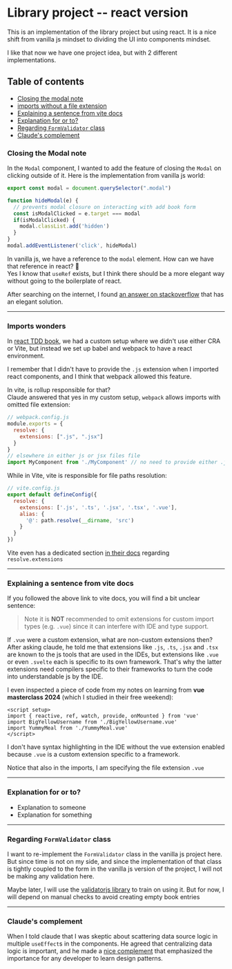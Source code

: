 # Library project -- react version

This is an implementation of the library project but using react.
It is a nice shift from vanilla js mindset to dividing the UI into components mindset.

I like that now we have one project idea, but with 2 different implementations.

## Table of contents
- [Closing the modal note](#closing-the-modal-note)
- [imports without a file extension](#imports-wonders)
- [Explaining a sentence from vite docs](#explaining-a-sentence-from-vite-docs)
- [Explanation for or to?](#explanation-for-or-to)
- [Regarding `FormValidator` class](#regarding-formvalidator-class)
- [Claude's complement](#claudes-complement)

### Closing the Modal note
In the `Modal` component, I wanted to add the feature of closing the `Modal` on clicking outside of it.
Here is the implementation from vanilla js world: 
```js
export const modal = document.querySelector(".modal")

function hideModal(e) {
  // prevents modal closure on interacting with add book form
  const isModalClicked = e.target === modal
  if(isModalClicked) {
    modal.classList.add('hidden')
  }
}
modal.addEventListener('click', hideModal)
```
In vanilla js, we have a reference to the `modal` element. How can we have that reference in react? 🤔  
Yes I know that `useRef` exists, but I think there should be a more elegant way without going to the boilerplate of react.  

After searching on the internet, I found [an answer on stackoverflow](https://stackoverflow.com/questions/10086427/what-is-the-exact-difference-between-currenttarget-property-and-target-property) that has an elegant solution.
____
### Imports wonders
In [react TDD book](https://github.com/Mohammed-Lashein/react-tdd-book-code), we had a custom setup where we didn't use either CRA or Vite, but instead we set up babel and webpack to have a react environment.

I remember that I didn't have to provide the `.js` extension when I imported react components, and I think that webpack allowed this feature.

In vite, is rollup responsible for that?  
Claude answered that yes in my custom setup, `webpack` allows imports with omitted file extension: 
```js
// webpack.config.js
module.exports = {
  resolve: {
    extensions: [".js", ".jsx"]
  }
}
// elsewhere in either js or jsx files file
import MyComponent from './MyComponent' // no need to provide either .js or .jsx extensions
```
While in Vite, vite is responsible for file paths resolution: 
```js
// vite.config.js
export default defineConfig({
  resolve: {
    extensions: ['.js', '.ts', '.jsx', '.tsx', '.vue'],
    alias: {
      '@': path.resolve(__dirname, 'src')
    }
  }
})
```
Vite even has a dedicated section [in their docs](https://vite.dev/config/shared-options.html#resolve-extensions) regarding `resolve.extensions`
____
### Explaining a sentence from vite docs
If you followed the above link to vite docs, you will find a bit unclear sentence: 
> Note it is **NOT** recommended to omit extensions for custom import types (e.g. `.vue`) since it can interfere with IDE and type support.

If `.vue` were a custom extension, what are non-custom extensions then?  
After asking claude, he told me that extensions like `.js`, `.ts`, `.jsx` and `.tsx` are known to the js tools that are used in the IDEs, but extensions like `.vue` or even `.svelte` each is specific to its own framework. That's why the latter extensions need compilers specific to their frameworks to turn the code into understandable js by the IDE.

I even inspected a piece of code from my notes on learning from **vue masterclass 2024** (which I studied in their free weekend): 
```vue
<script setup>
import { reactive, ref, watch, provide, onMounted } from 'vue'
import BigYellowUsername from './BigYellowUsername.vue'
import YummyMeal from './YummyMeal.vue'
</script>
```

I don't have syntax highlighting in the IDE without the vue extension enabled because `.vue` is a custom extension specific to a framework.

Notice that also in the imports, I am specifying the file extension `.vue`
_____
### Explanation for or to?
- Explanation to someone
- Explanation for something
____
### Regarding `FormValidator` class
I want to re-implement the `FormValidator` class in the vanilla js project here. But since time is not on my side, and since the implementation of that class is tightly coupled to the form in the vanilla js version of the project, I will not be making any validation here.

Maybe later, I will use the [validatorjs library](https://github.com/mikeerickson/validatorjs) to train on using it. But for now, I will depend on manual checks to avoid creating empty book entries
_____
### Claude's complement
When I told claude that I was skeptic about scattering data source logic in multiple `useEffect`s in the components. He agreed that centralizing data logic is important, and he made a [nice complement](./src/design/claude-encouragement.png) that emphasized the importance for any developer to learn design patterns.